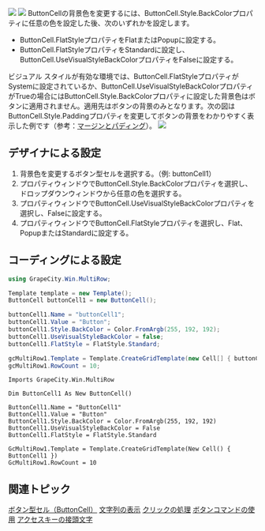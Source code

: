 ![](/DOCUMENT_SITE_LINK_PREFIX_HERE/document-site-files/images/f148c511-6e98-4b55-9904-150a375d5825/images/userguide/celltype_buttoncell_backcolor1.png) ![](/DOCUMENT_SITE_LINK_PREFIX_HERE/document-site-files/images/f148c511-6e98-4b55-9904-150a375d5825/images/userguide/celltype_buttoncell_backcolor2.png)
ButtonCellの背景色を変更するには、ButtonCell.Style.BackColorプロパティに任意の色を設定した後、次のいずれかを設定します。
* ButtonCell.FlatStyleプロパティをFlatまたはPopupに設定する。
* ButtonCell.FlatStyleプロパティをStandardに設定し、ButtonCell.UseVisualStyleBackColorプロパティをFalseに設定する。

ビジュアル スタイルが有効な環境では、ButtonCell.FlatStyleプロパティがSystemに設定されているか、ButtonCell.UseVisualStyleBackColorプロパティがTrueの場合にはButtonCell.Style.BackColorプロパティに設定した背景色はボタンに適用されません。適用先はボタンの背景のみとなります。次の図はButtonCell.Style.Paddingプロパティを変更してボタンの背景をわかりやすく表示した例です（参考：[マージンとパディング](gcdocsite__documentlink?toc-item-id=A9F06EEC-B225-4B07-826E-F14A1E77D6CA)）。
![](/DOCUMENT_SITE_LINK_PREFIX_HERE/document-site-files/images/f148c511-6e98-4b55-9904-150a375d5825/images/userguide/celltype_buttoncell_backcolor3.png)

## デザイナによる設定

1. 背景色を変更するボタン型セルを選択する。（例: buttonCell1）
2. プロパティウィンドウでButtonCell.Style.BackColorプロパティを選択し、ドロップダウンウィンドウから任意の色を選択する。
3. プロパティウィンドウでButtonCell.UseVisualStyleBackColorプロパティを選択し、Falseに設定する。
4. プロパティウィンドウでButtonCell.FlatStyleプロパティを選択し、Flat、PopupまたはStandardに設定する。

## コーディングによる設定

```csharp
using GrapeCity.Win.MultiRow;

Template template = new Template();
ButtonCell buttonCell1 = new ButtonCell();

buttonCell1.Name = "buttonCell1";
buttonCell1.Value = "Button";
buttonCell1.Style.BackColor = Color.FromArgb(255, 192, 192);
buttonCell1.UseVisualStyleBackColor = false;
buttonCell1.FlatStyle = FlatStyle.Standard;

gcMultiRow1.Template = Template.CreateGridTemplate(new Cell[] { buttonCell1 });
gcMultiRow1.RowCount = 10;
```

```vbnet
Imports GrapeCity.Win.MultiRow

Dim ButtonCell1 As New ButtonCell()

ButtonCell1.Name = "ButtonCell1"
ButtonCell1.Value = "Button"
ButtonCell1.Style.BackColor = Color.FromArgb(255, 192, 192)
ButtonCell1.UseVisualStyleBackColor = False
ButtonCell1.FlatStyle = FlatStyle.Standard

GcMultiRow1.Template = Template.CreateGridTemplate(New Cell() { ButtonCell1 })
GcMultiRow1.RowCount = 10
```

## 関連トピック

[ボタン型セル（ButtonCell）](gcdocsite__documentlink?toc-item-id=c4eb72ee-4c49-4000-9fdd-41ccb9a6a780)
[文字列の表示](gcdocsite__documentlink?toc-item-id=ac50876a-c423-4d0c-97ff-c6ced07fb482)
[クリックの処理](gcdocsite__documentlink?toc-item-id=445014a1-b438-4b83-a46b-e38b1025fd6a)
[ボタンコマンドの使用](gcdocsite__documentlink?toc-item-id=6717d4f4-793a-47e0-beb9-c756f514409d)
[アクセスキーの接頭文字](gcdocsite__documentlink?toc-item-id=eb212579-0767-478b-abae-d31872f688c7)
